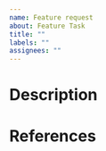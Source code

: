 ```yaml
---
name: Feature request
about: Feature Task
title: ""
labels: ""
assignees: ""
---
```


# Description

# References
